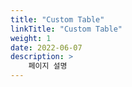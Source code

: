 ```yaml
---
title: "Custom Table"
linkTitle: "Custom Table"
weight: 1
date: 2022-06-07
description: >
    페이지 설명
---
```

